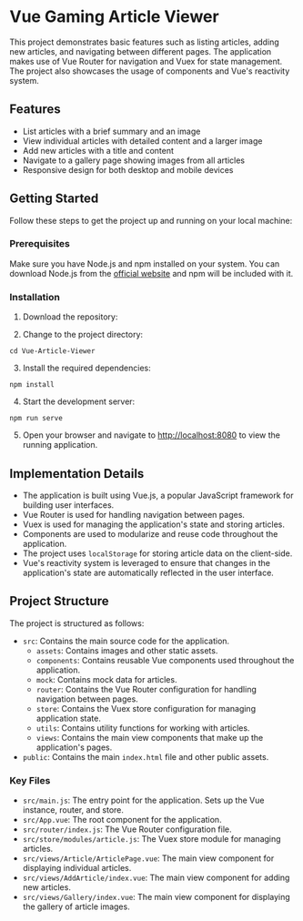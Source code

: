 # Vue Gaming Article Viewer

This project demonstrates basic features such as listing articles, adding new articles, and navigating between different pages. The application makes use of Vue Router for navigation and Vuex for state management. The project also showcases the usage of components and Vue's reactivity system.

## Features

- List articles with a brief summary and an image
- View individual articles with detailed content and a larger image
- Add new articles with a title and content
- Navigate to a gallery page showing images from all articles
- Responsive design for both desktop and mobile devices

## Getting Started

Follow these steps to get the project up and running on your local machine:

### Prerequisites

Make sure you have Node.js and npm installed on your system. You can download Node.js from the [official website](https://nodejs.org/) and npm will be included with it.

### Installation

1. Download the repository:

2. Change to the project directory:
```
cd Vue-Article-Viewer
```

3. Install the required dependencies:
```
npm install
```

4. Start the development server:
```
npm run serve
```

5. Open your browser and navigate to [http://localhost:8080](http://localhost:8080) to view the running application.


## Implementation Details

- The application is built using Vue.js, a popular JavaScript framework for building user interfaces.
- Vue Router is used for handling navigation between pages.
- Vuex is used for managing the application's state and storing articles.
- Components are used to modularize and reuse code throughout the application.
- The project uses `localStorage` for storing article data on the client-side.
- Vue's reactivity system is leveraged to ensure that changes in the application's state are automatically reflected in the user interface.

## Project Structure

The project is structured as follows:

- `src`: Contains the main source code for the application.
  - `assets`: Contains images and other static assets.
  - `components`: Contains reusable Vue components used throughout the application.
  - `mock`: Contains mock data for articles.
  - `router`: Contains the Vue Router configuration for handling navigation between pages.
  - `store`: Contains the Vuex store configuration for managing application state.
  - `utils`: Contains utility functions for working with articles.
  - `views`: Contains the main view components that make up the application's pages.
- `public`: Contains the main `index.html` file and other public assets.

### Key Files

- `src/main.js`: The entry point for the application. Sets up the Vue instance, router, and store.
- `src/App.vue`: The root component for the application.
- `src/router/index.js`: The Vue Router configuration file.
- `src/store/modules/article.js`: The Vuex store module for managing articles.
- `src/views/Article/ArticlePage.vue`: The main view component for displaying individual articles.
- `src/views/AddArticle/index.vue`: The main view component for adding new articles.
- `src/views/Gallery/index.vue`: The main view component for displaying the gallery of article images.
